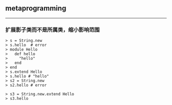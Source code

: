 ## metaprogramming
----

### 扩展影子类而不是所属类，缩小影响范围

    > s = String.new
    > s.hello  # error
    > module Hello
    >   def hello
    >     "hello"
    >   end
    > end
    > s.extend Hello
    > s.hello # "hello"
    > s2 = String.new
    > s2.hello # error

    > s3 = String.new.extend Hello
    > s3.hello
    
